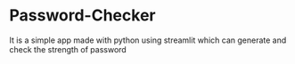 # Password-Checker
It is a simple app made with python using streamlit which can generate and check the strength of password 
